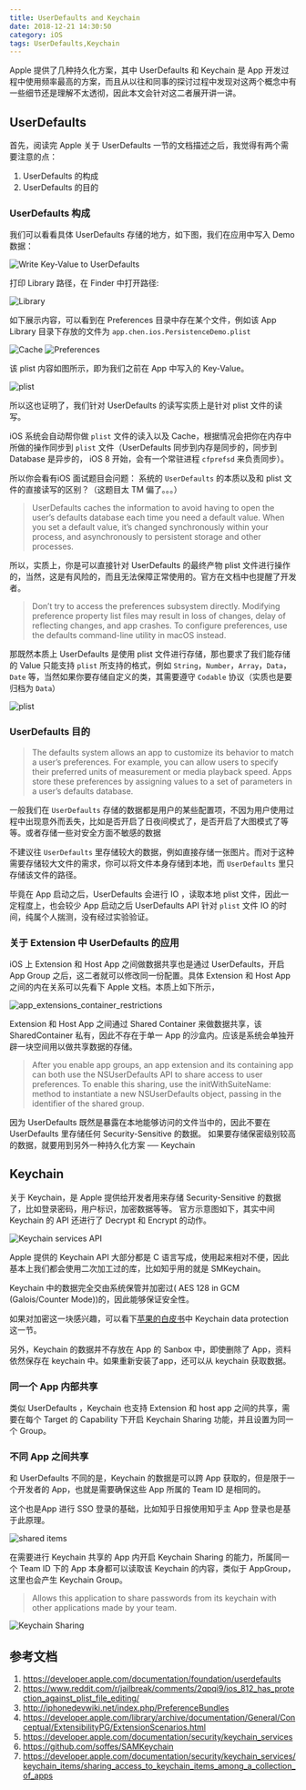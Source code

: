 ```yaml
---
title: UserDefaults and Keychain
date: 2018-12-21 14:30:50
category: iOS
tags: UserDefaults,Keychain
---
```


Apple 提供了几种持久化方案，其中 UserDefaults 和 Keychain 是 App 开发过程中使用频率最高的方案，而且从以往和同事的探讨过程中发现对这两个概念中有一些细节还是理解不太透彻，因此本文会针对这二者展开讲一讲。

## UserDefaults

首先，阅读完 Apple 关于 UserDefaults 一节的文档描述之后，我觉得有两个需要注意的点：

1. UserDefaults 的构成
2. UserDefaults 的目的


### UserDefaults 构成

我们可以看看具体 UserDefaults 存储的地方，如下图，我们在应用中写入 Demo 数据：

![Write Key-Value to UserDefaults](https://i.imgur.com/wq9onOa.png)

打印 Library 路径，在 Finder 中打开路径:

![Library](https://i.imgur.com/65ybYX6.png)

如下展示内容，可以看到在 Preferences 目录中存在某个文件，例如该 App Library 目录下存放的文件为 `app.chen.ios.PersistenceDemo.plist`

![Cache](https://i.imgur.com/ChqnDJa.png)
![Preferences](https://i.imgur.com/cPvlFdR.png)

该 plist 内容如图所示，即为我们之前在 App 中写入的 Key-Value。

![plist](https://i.imgur.com/shdXoZN.png)


所以这也证明了，我们针对 UserDefaults 的读写实质上是针对 plist 文件的读写。

iOS 系统会自动帮你做 `plist` 文件的读入以及 Cache，根据情况会把你在内存中所做的操作同步到 `plist` 文件（UserDefaults 同步到内存是同步的，同步到 Database 是异步的， iOS 8 开始，会有一个常驻进程 `cfprefsd` 来负责同步）。

所以你会看有iOS 面试题目会问题： 系统的 `UserDefaults` 的本质以及和 plist 文件的直接读写的区别？（这题目太 TM 偏了。。。）

> UserDefaults caches the information to avoid having to open the user’s defaults database each time you need a default value. When you set a default value, it’s changed synchronously within your process, and asynchronously to persistent storage and other processes.

所以，实质上，你是可以直接针对 UserDefaults 的最终产物 plist 文件进行操作的，当然，这是有风险的，而且无法保障正常使用的。官方在文档中也提醒了开发者。

> Don’t try to access the preferences subsystem directly. Modifying preference property list files may result in loss of changes, delay of reflecting changes, and app crashes. To configure preferences, use the defaults command-line utility in macOS instead.

那既然本质上 UserDefaults 是使用 plist 文件进行存储，那也要求了我们能存储的 Value 只能支持 `plist` 所支持的格式，例如 `String`，`Number`，`Array`，`Data`，`Date` 等，当然如果你要存储自定义的类，其需要遵守 `Codable` 协议（实质也是要归档为 `Data`）

![plist](https://i.imgur.com/cxWHfvS.png)

### UserDefaults 目的

> The defaults system allows an app to customize its behavior to match a user’s preferences. For example, you can allow users to specify their preferred units of measurement or media playback speed. Apps store these preferences by assigning values to a set of parameters in a user’s defaults database. 

一般我们在 `UserDefaults` 存储的数据都是用户的某些配置项，不因为用户使用过程中出现意外而丢失，比如是否开启了日夜间模式了，是否开启了大图模式了等等。或者存储一些对安全方面不敏感的数据

不建议往 `UserDefaults` 里存储较大的数据，例如直接存储一张图片。而对于这种需要存储较大文件的需求，你可以将文件本身存储到本地，而 `UserDefaults` 里只存储该文件的路径。

毕竟在 App 启动之后，UserDefaults 会进行 IO ，读取本地 plist 文件，因此一定程度上，也会较少 App 启动之后 UserDefaults API 针对 `plist` 文件 IO 的时间，纯属个人揣测，没有经过实验验证。

### 关于 Extension 中 UserDefaults 的应用


iOS 上 Extension 和 Host App 之间做数据共享也是通过 UserDefaults，开启 App Group 之后，这二者就可以修改同一份配置。具体 Extension 和 Host App 之间的内在关系可以先看下 Apple 文档。本质上如下所示，


![app_extensions_container_restrictions](https://i.imgur.com/cZFlz6o.png)


Extension 和 Host App 之间通过 Shared Container 来做数据共享，该 SharedContainer 私有，因此不存在于单一 App 的沙盒内。应该是系统会单独开辟一块空间用以做共享数据的存储。

> After you enable app groups, an app extension and its containing app can both use the NSUserDefaults API to share access to user preferences. To enable this sharing, use the initWithSuiteName: method to instantiate a new NSUserDefaults object, passing in the identifier of the shared group.

因为 UserDefaults 既然是暴露在本地能够访问的文件当中的，因此不要在 UserDefaults 里存储任何 Security-Sensitive 的数据。 如果要存储保密级别较高的数据，就要用到另外一种持久化方案 ── Keychain


## Keychain

关于 Keychain，是 Apple 提供给开发者用来存储 Security-Sensitive 的数据了，比如登录密码，用户标识，加密数据等等。 官方示意图如下，其实中间 Keychain 的 API 还进行了 Decrypt 和 Encrypt 的动作。

![Keychain services API](https://i.imgur.com/tvA4lV3.png)


Apple 提供的 Keychain API 大部分都是 C 语言写成，使用起来相对不便，因此基本上我们都会使用二次加工过的库，比如知乎用的就是 SMKeychain。

Keychain 中的数据完全交由系统保管并加密过( AES 128 in GCM (Galois/Counter Mode))的，因此能够保证安全性。

如果对加密这一块感兴趣，可以看下[苹果的白皮书](https://www.apple.com/business/site/docs/iOS_Security_Guide.pdf)中 Keychain data protection 这一节。

另外，Keychain 的数据并不存放在 App 的 Sanbox 中，即使删除了 App，资料依然保存在 keychain 中。如果重新安装了app，还可以从 keychain 获取数据。



### 同一个 App 内部共享

类似 UserDefaults ，Keychain 也支持 Extension 和 host app 之间的共享，需要在每个 Target 的 Capability 下开启 Keychain Sharing 功能，并且设置为同一个 Group。


### 不同 App 之间共享

和 UserDefaults 不同的是，Keychain 的数据是可以跨 App 获取的，但是限于一个开发者的 App，也就是需要确保这些 App 所属的 Team ID 是相同的。

这个也是App 进行 SSO 登录的基础，比如知乎日报使用知乎主 App 登录也是基于此原理。

![shared items](https://i.imgur.com/0L2MA23.png)

在需要进行 Keychain 共享的 App 内开启 Keychain Sharing 的能力，所属同一个 Team ID 下的 App 本身都可以读取该 Keychain 的内容，类似于 AppGroup，这里也会产生 Keychain Group。

> Allows this application to share passwords from its keychain with other applications made by your team.

![Keychain Sharing](https://i.imgur.com/DJsInJb.png)


## 参考文档

1. https://developer.apple.com/documentation/foundation/userdefaults
2. https://www.reddit.com/r/jailbreak/comments/2qpqi9/ios_812_has_protection_against_plist_file_editing/
3. http://iphonedevwiki.net/index.php/PreferenceBundles
4. https://developer.apple.com/library/archive/documentation/General/Conceptual/ExtensibilityPG/ExtensionScenarios.html
5. https://developer.apple.com/documentation/security/keychain_services
6. https://github.com/soffes/SAMKeychain
7. https://developer.apple.com/documentation/security/keychain_services/keychain_items/sharing_access_to_keychain_items_among_a_collection_of_apps